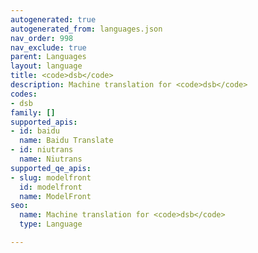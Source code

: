 ```yaml
---
autogenerated: true
autogenerated_from: languages.json
nav_order: 998
nav_exclude: true
parent: Languages
layout: language
title: <code>dsb</code>
description: Machine translation for <code>dsb</code>
codes:
- dsb
family: []
supported_apis:
- id: baidu
  name: Baidu Translate
- id: niutrans
  name: Niutrans
supported_qe_apis:
- slug: modelfront
  id: modelfront
  name: ModelFront
seo:
  name: Machine translation for <code>dsb</code>
  type: Language

---
```


